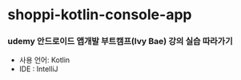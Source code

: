 # shoppi-kotlin-console-app
### udemy 안드로이드 앱개발 부트캠프(Ivy Bae) 강의 실습 따라가기

- 사용 언어: Kotlin
- IDE : IntelliJ
